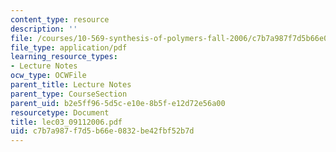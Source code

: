 ```yaml
---
content_type: resource
description: ''
file: /courses/10-569-synthesis-of-polymers-fall-2006/c7b7a987f7d5b66e0832be42fbf52b7d_lec03_09112006.pdf
file_type: application/pdf
learning_resource_types:
- Lecture Notes
ocw_type: OCWFile
parent_title: Lecture Notes
parent_type: CourseSection
parent_uid: b2e5ff96-5d5c-e10e-8b5f-e12d72e56a00
resourcetype: Document
title: lec03_09112006.pdf
uid: c7b7a987-f7d5-b66e-0832-be42fbf52b7d
---
```

